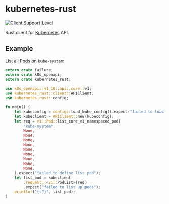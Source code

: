 # kubernetes-rust

[![Client Support Level](https://img.shields.io/badge/kubernetes%20client-alpha-green.svg?style=flat&colorA=306CE8)](http://bit.ly/kubernetes-client-support-badge)

Rust client for [Kubernetes](http://kubernetes.io) API.

## Example

List all Pods on `kube-system`:

```rust
extern crate failure;
extern crate k8s_openapi;
extern crate kubernetes_rust;

use k8s_openapi::v1_10::api::core::v1;
use kubernetes_rust::client::APIClient;
use kubernetes_rust::config;

fn main() {
    let kubeconfig = config::load_kube_config().expect("failed to load kubeconfig");
    let kubeclient = APIClient::new(kubeconfig);
    let req = v1::Pod::list_core_v1_namespaced_pod(
        "kube-system",
        None,
        None,
        None,
        None,
        None,
        None,
        None,
        None,
        None,
    ).expect("failed to define list pod");
    let list_pod = kubeclient
        .request::<v1::PodList>(req)
        .expect("failed to list up pods");
    println!("{:?}", list_pod);
}
```
